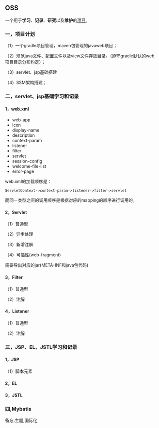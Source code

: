 ## OSS
一个用于**学习**、**记录**、**研究**以及**维护**的[项目](http://www.notreami.com)。

### 一，项目计划
（1）一个gradle项目管理，maven包管理的javaweb项目；

（2）规范java文件、配置文件以及view文件存放目录。（遵守gradle默认的web项目目录分布约定）；

（3）servlet、jsp基础搭建

（4）SSM架构搭建；

### 二，servlet、jsp基础学习和记录
#### 1，web.xml
* web-app
* icon
* display-name
* description
* context-param
* listener
* filter
* servlet
* session-config
* welcome-file-list
* error-page

web.xml的加载顺序是：
	
	ServletContext->context-param->listener->filter->servlet

而同一类型之间的调用顺序是根据对应的mapping的顺序进行调用的。

#### 2，Servlet
（1）普通型

（2）异步处理

（3）新增注解

（4）可插性(web-fragment)

 需要导出对应的jar(META-INF和java包代码)
#### 3，Filter
（1）普通型

（2）注解
#### 4，Listener
（1）普通型

（2）注解

### 三，JSP、EL、JSTL学习和记录
#### 1，JSP
（1）脚本元素
#### 2，EL
#### 3，JSTL


### 四,Mybatis





备忘:主题,国际化